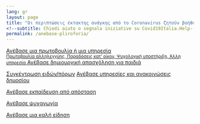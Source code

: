 ```yaml
---
lang: gr
layout: page
title: "Οι περιπτώσεις έκτακτης ανάγκης από το Coronavirus ζητούν βοήθεια, αναφέρουν πρωτοβουλίες, ειδήσεις, δεδομένα"
<!--subtitle: Chiedi aiuto o segnala iniziative su Covid19Italia.Help-->
permalink: /anebase-pliroforia/
---
```


<div class="offset-md-1 col-md-10">
  <a class="btn btn-success btn-block btn-form" href="/anebase-pliroforia/ανεβασε-πρωτοβουλια">Ανέβασε μια πρωτοβουλία ή μια υπηρεσία
    <br> <small>Πρωτοβουλία αλληλεγγύης, Παραδόσεις κατ’ οίκον, Ψυχολογική υποστήριξη, Άλλη υπηρεσία</small>
</a>
  <a class="btn btn-success btn-block btn-form" href="/anebase-pliroforia/Δημιουργικη-απασχοληση">Ανέβασε δημιουργική απασχόληση για παιδιά</a>

  <br>
  
  <a class="btn btn-outline-dark btn-block btn-form " href="/anebase-pliroforia/fundraising">Συγκέντρωση ειδών/πόρων</a>
  <a class="btn btn-outline-dark btn-block btn-form" href="/anebase-pliroforia/υπηρεσίες-δημοσίου">Ανέβασε υπηρεσίες και ανακοινώσεις δημοσίου <br>
    
  </a>

  <a class="btn btn-outline-dark btn-block btn-form " href="/anebase-pliroforia/e-learning">Ανέβασε εκπαίδευση από απόσταση</a>
  <!--<a class="btn btn-outline-dark btn-block btn-form" href="/anebase-pliroforia/contatto-utile">Segnala Contatto utile</a> -->
  <a class="btn btn-outline-dark btn-block btn-form" href="/anebase-pliroforia/entertainment">Ανέβασε ψυχαγωγία</a>
 <!-- <a class="btn btn-outline-dark btn-block btn-form" href="/anebase-pliroforia/Υπηρεσίες-ανακοινώσεις-δημοσίου">Υπηρεσίες/ανακοινώσεις δημοσίου</a> -->
  <a class="btn btn-outline-dark btn-block btn-form" href="/anebase-pliroforia/good-news">Ανέβασε μια καλή είδηση</a>
</div>
